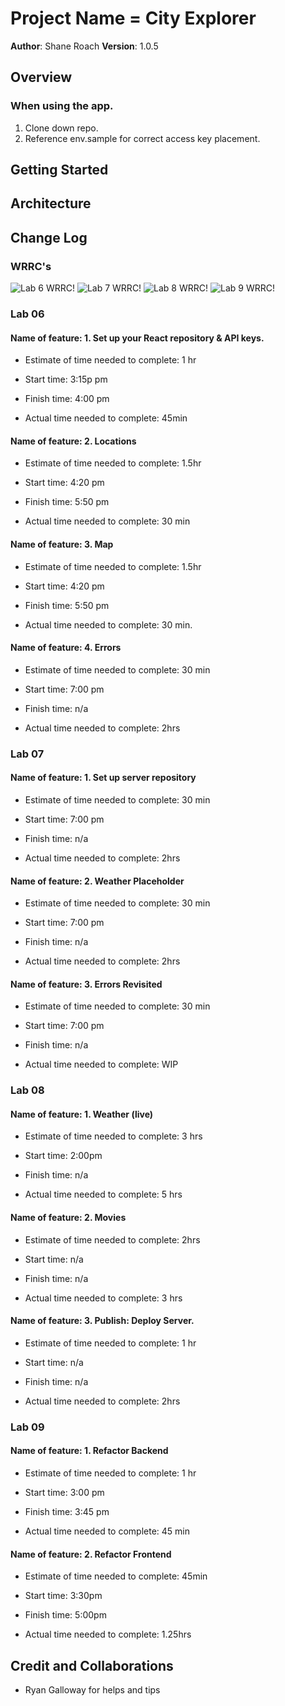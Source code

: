 # Project Name = City Explorer

**Author**: Shane Roach
**Version**: 1.0.5 

## Overview



### When using the app.

1. Clone down repo.
2. Reference env.sample for correct access key placement.


## Getting Started


## Architecture
<!-- Provide a detailed description of the application design. What technologies (languages, libraries, etc) you're using, and any other relevant design information. -->

## Change Log

<!-- Use this area to document the iterative changes made to your application as each feature is successfully implemented. Use time stamps. Here's an example:

01-01-2001 4:59pm - Application now has a fully-functional express server, with a GET route for the location resource. -->



### WRRC's

![Lab 6 WRRC!](/images/lab6.png "Lab 7 WRRC")
![Lab 7 WRRC!](/images/lab7.png "Lab 7 WRRC")
![Lab 8 WRRC!](/images/lab8.png "Lab 7 WRRC")
![Lab 9 WRRC!](/images/lab9.png "Lab 7 WRRC")


### Lab 06

#### Name of feature: 1. Set up your React repository & API keys.

- Estimate of time needed to complete:  1 hr

- Start time: 3:15p pm

- Finish time: 4:00 pm

- Actual time needed to complete: 45min

#### Name of feature: 2. Locations

- Estimate of time needed to complete: 1.5hr

- Start time: 4:20 pm

- Finish time: 5:50 pm

- Actual time needed to complete: 30 min


#### Name of feature: 3. Map

- Estimate of time needed to complete: 1.5hr

- Start time: 4:20 pm

- Finish time: 5:50 pm

- Actual time needed to complete: 30 min. 

#### Name of feature: 4. Errors

- Estimate of time needed to complete: 30 min

- Start time: 7:00 pm

- Finish time: n/a

- Actual time needed to complete: 2hrs


### Lab 07

#### Name of feature: 1. Set up server repository

- Estimate of time needed to complete: 30 min

- Start time: 7:00 pm

- Finish time: n/a

- Actual time needed to complete: 2hrs


#### Name of feature: 2. Weather Placeholder

- Estimate of time needed to complete: 30 min

- Start time: 7:00 pm

- Finish time: n/a

- Actual time needed to complete: 2hrs


#### Name of feature: 3. Errors Revisited

- Estimate of time needed to complete: 30 min

- Start time: 7:00 pm

- Finish time: n/a

- Actual time needed to complete: WIP


### Lab 08


#### Name of feature: 1. Weather (live)

- Estimate of time needed to complete: 3 hrs

- Start time: 2:00pm

- Finish time: n/a

- Actual time needed to complete: 5 hrs


#### Name of feature: 2. Movies

- Estimate of time needed to complete: 2hrs

- Start time: n/a

- Finish time: n/a

- Actual time needed to complete: 3 hrs


#### Name of feature: 3. Publish: Deploy Server.

- Estimate of time needed to complete: 1 hr

- Start time: n/a

- Finish time: n/a

- Actual time needed to complete: 2hrs

### Lab 09

#### Name of feature: 1. Refactor Backend

- Estimate of time needed to complete: 1 hr

- Start time: 3:00 pm

- Finish time: 3:45 pm

- Actual time needed to complete: 45 min


#### Name of feature: 2. Refactor Frontend

- Estimate of time needed to complete: 45min

- Start time: 3:30pm

- Finish time: 5:00pm

- Actual time needed to complete: 1.25hrs



## Credit and Collaborations

- Ryan Galloway for helps and tips
